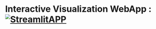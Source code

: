# Interactive Visualization WebApp : [![StreamlitAPP](https://img.shields.io/badge/StreamlitAPP-streamlit-red)](https://laser3d.streamlit.app/) 
